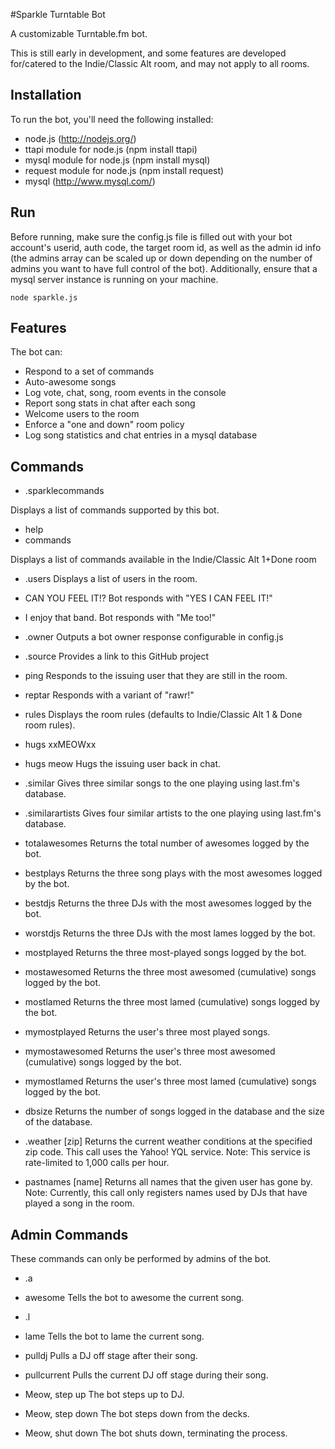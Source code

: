 #Sparkle Turntable Bot

A customizable Turntable.fm bot.

This is still early in development, and some features are developed for/catered to the Indie/Classic Alt room, and may not apply to all rooms.

## Installation

To run the bot, you'll need the following installed:

* node.js (http://nodejs.org/)
* ttapi module for node.js (npm install ttapi)
* mysql module for node.js (npm install mysql)
* request module for node.js (npm install request)
* mysql (http://www.mysql.com/)

## Run

Before running, make sure the config.js file is filled out with your bot account's userid, auth code, the target room id, as well as the admin id info (the admins array can be scaled up or down depending on the number of admins you want to have full control of the bot). Additionally, ensure that a mysql server instance is running on your machine.

	node sparkle.js

## Features

The bot can: 

* Respond to a set of commands
* Auto-awesome songs
* Log vote, chat, song, room events in the console
* Report song stats in chat after each song
* Welcome users to the room
* Enforce a "one and down" room policy
* Log song statistics and chat entries in a mysql database

## Commands

* .sparklecommands

Displays a list of commands supported by this bot.

* help
* commands

Displays a list of commands available in the Indie/Classic Alt 1+Done room
	

* .users
	Displays a list of users in the room.

* CAN YOU FEEL IT!?
	Bot responds with "YES I CAN FEEL IT!"

* I enjoy that band.
	Bot responds with "Me too!"

* .owner
	Outputs a bot owner response configurable in config.js

* .source
	Provides a link to this GitHub project

* ping
	Responds to the issuing user that they are still in the room.

* reptar
	Responds with a variant of "rawr!"

* rules
	Displays the room rules (defaults to Indie/Classic Alt 1 & Done room rules).

* hugs xxMEOWxx
* hugs meow
	Hugs the issuing user back in chat.

* .similar
	Gives three similar songs to the one playing using last.fm's database.

* .similarartists
	Gives four similar artists to the one playing using last.fm's database.

* totalawesomes
	Returns the total number of awesomes logged by the bot.

* bestplays
	Returns the three song plays with the most awesomes logged by the bot.

* bestdjs
	Returns the three DJs with the most awesomes logged by the bot.

* worstdjs
	Returns the three DJs with the most lames logged by the bot.

* mostplayed
	Returns the three most-played songs logged by the bot.

* mostawesomed
	Returns the three most awesomed (cumulative) songs logged by the bot.

* mostlamed
	Returns the three most lamed (cumulative) songs logged by the bot.

* mymostplayed
	Returns the user's three most played songs.

* mymostawesomed
	Returns the user's three most awesomed (cumulative) songs logged by the bot.

* mymostlamed
	Returns the user's three most lamed (cumulative) songs logged by the bot.

* dbsize
	Returns the number of songs logged in the database and the size of the database.

* .weather [zip]
	Returns the current weather conditions at the specified zip code. This call uses the Yahoo! YQL service.
	Note: This service is rate-limited to 1,000 calls per hour.

* pastnames [name]
	Returns all names that the given user has gone by.
	Note: Currently, this call only registers names used by DJs that have played a song in the room.

## Admin Commands

These commands can only be performed by admins of the bot.

* .a
* awesome
	Tells the bot to awesome the current song.

* .l
* lame
	Tells the bot to lame the current song.

* pulldj
	Pulls a DJ off stage after their song.

* pullcurrent
	Pulls the current DJ off stage during their song.

* Meow, step up
	The bot steps up to DJ.

* Meow, step down
	The bot steps down from the decks.

* Meow, shut down
	The bot shuts down, terminating the process.